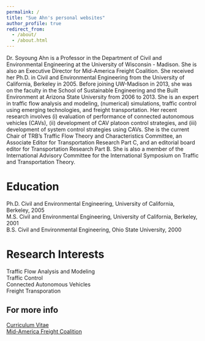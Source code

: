 ```yaml
---
permalink: /
title: "Sue Ahn's personal websites"
author_profile: true
redirect_from: 
  - /about/
  - /about.html
---
```


Dr. Soyoung Ahn is a Professor in the Department of Civil and Environmental Engineering at the University of Wisconsin - Madison. She is also an Executive Director for Mid-America Freight Coalition. She received her Ph.D. in Civil and Environmental Engineering from the University of California, Berkeley in 2005. Before joining UW-Madison in 2013, she was on the faculty in the School of Sustainable Engineering and the Built Environment at Arizona State University from 2006 to 2013. She is an expert in traffic flow analysis and modeling, (numerical) simulations, traffic control using emerging technologies, and freight transportation. Her recent research involves (i) evaluation of performance of connected autonomous vehicles (CAVs), (ii) development of CAV platoon control strategies, and (iii) development of system control strategies using CAVs. She is the current Chair of TRB’s Traffic Flow Theory and Characteristics Committee, an Associate Editor for Transportation Research Part C, and an editorial board editor for Transportation Research Part B. She is also a member of the International Advisory Committee for the International Symposium on Traffic and Transportation Theory.

Education
======
Ph.D. Civil and Environmental Engineering, University of California, Berkeley, 2005  
M.S. Civil and Environmental Engineering, University of California, Berkeley, 2001  
B.S. Civil and Environmental Engineering, Ohio State University, 2000

Research Interests
======
Traffic Flow Analysis and Modeling  
Traffic Control  
Connected Autonomous Vehicles  
Freight Transporation  

For more info
------
[Curriculum Vitae](https://academicpages.github.io/markdown/)  
[Mid-America Freight Coalition](https://midamericafreight.org/)
